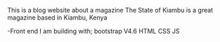 This is a blog website about a magazine
The State of Kiambu is a great magazine based in Kiambu, Kenya

-Front end I am building with;
   bootstrap V4.6
   HTML
   CSS
   JS